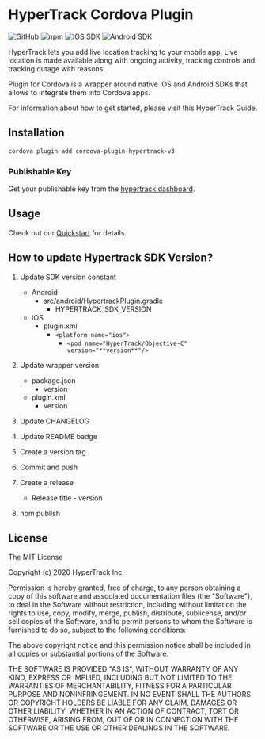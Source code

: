 # HyperTrack Cordova Plugin

![GitHub](https://img.shields.io/github/license/hypertrack/sdk-react-native.svg)
![npm](https://img.shields.io/npm/v/hypertrack-sdk-react-native.svg)
[![iOS SDK](https://img.shields.io/badge/iOS%20SDK-4.8.0-brightgreen.svg)](https://cocoapods.org/pods/HyperTrack)
![Android SDK](https://img.shields.io/badge/Android%20SDK-6.0.4-brightgreen.svg)

HyperTrack lets you add live location tracking to your mobile app. Live location is made available along with ongoing activity, tracking controls and tracking outage with reasons.

Plugin for Cordova is a wrapper around native iOS and Android SDKs that allows to integrate them into Cordova apps.

For information about how to get started, please visit this HyperTrack Guide.

## Installation

```Bash
cordova plugin add cordova-plugin-hypertrack-v3

```

### Publishable Key
Get your publishable key from the [hypertrack dashboard](https://dashboard.hypertrack.com/setup).

## Usage

Check out our [Quickstart](https://github.com/hypertrack/quickstart-cordova/) for details.

## How to update Hypertrack SDK Version?

1. Update SDK version constant
    - Android 
        - src/android/HypertrackPlugin.gradle
            - HYPERTRACK_SDK_VERSION
    - iOS
        - plugin.xml
            - `<platform name="ios">`
                - `<pod name="HyperTrack/Objective-C" version="**version**"/>`

2. Update wrapper version
    - package.json
        - version
    - plugin.xml
        - version

3. Update CHANGELOG
4. Update README badge
5. Create a version tag
6. Commit and push
7. Create a release
    - Release title - version
8. npm publish


## License

The MIT License

Copyright (c) 2020 HyperTrack Inc.

Permission is hereby granted, free of charge, to any person obtaining a copy of this software and associated documentation files (the "Software"), to deal in the Software without restriction, including without limitation the rights to use, copy, modify, merge, publish, distribute, sublicense, and/or sell copies of the Software, and to permit persons to whom the Software is furnished to do so, subject to the following conditions:

The above copyright notice and this permission notice shall be included in all copies or substantial portions of the Software.

THE SOFTWARE IS PROVIDED "AS IS", WITHOUT WARRANTY OF ANY KIND, EXPRESS OR IMPLIED, INCLUDING BUT NOT LIMITED TO THE WARRANTIES OF MERCHANTABILITY, FITNESS FOR A PARTICULAR PURPOSE AND NONINFRINGEMENT. IN NO EVENT SHALL THE AUTHORS OR COPYRIGHT HOLDERS BE LIABLE FOR ANY CLAIM, DAMAGES OR OTHER LIABILITY, WHETHER IN AN ACTION OF CONTRACT, TORT OR OTHERWISE, ARISING FROM, OUT OF OR IN CONNECTION WITH THE SOFTWARE OR THE USE OR OTHER DEALINGS IN THE SOFTWARE.
